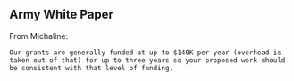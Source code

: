 Army White Paper
--

From Michaline:

	Our grants are generally funded at up to $140K per year (overhead is taken out of that) for up to three years so your proposed work should be consistent with that level of funding.